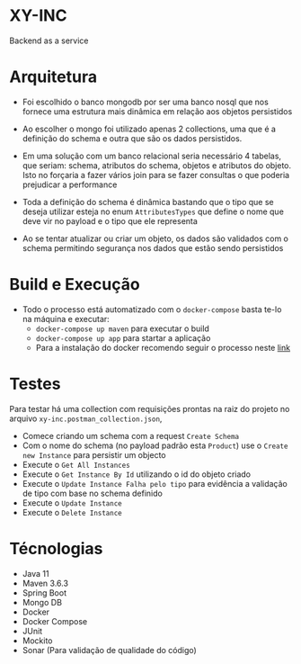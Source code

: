 # XY-INC


Backend as a service


# Arquitetura

 - Foi escolhido o banco mongodb por ser uma banco nosql que nos 
 fornece uma estrutura mais dinâmica em relação aos objetos persistidos
 - Ao escolher o mongo foi utilizado apenas 2 collections, uma 
 que é a definição do schema e outra que são os dados persistidos.
 - Em uma solução com um banco relacional seria necessário 4 tabelas, 
 que seriam: schema, atributos do schema, objetos e atributos do objeto.
 Isto no forçaria a fazer vários join para se fazer consultas o que poderia prejudicar a performance
 
 - Toda a definição do schema é dinâmica bastando que o tipo que se 
 deseja utilizar esteja no enum `AttributesTypes` que define o nome que 
 deve vir no payload e o tipo que ele representa
 
 - Ao se tentar atualizar ou criar um objeto, os dados são validados
 com o schema permitindo segurança nos dados que estão sendo persistidos
 
 
 # Build e Execução
 
  - Todo o processo está automatizado com o `docker-compose` basta te-lo
  na máquina e executar:
    - `docker-compose up maven` para executar o build
    - `docker-compose up app` para startar a aplicação
    - Para a instalação do docker recomendo seguir o processo neste [link](https://docs.docker.com/compose/install/)
    
# Testes
   Para testar há uma collection com requisições prontas na raiz do projeto no arquivo `xy-inc.postman_collection.json`,
   - Comece criando  um schema com a request `Create Schema`
   - Com o nome do schema (no payload padrão esta `Product`) use o `Create new Instance` para persistir um objecto
   - Execute o `Get All Instances`
   - Execute o `Get Instance By Id` utilizando o id do objeto criado
   - Execute o `Update Instance Falha pelo tipo` para evidência a validação de tipo com base no schema definido
   - Execute o `Update Instance`
   - Execute o `Delete Instance`

# Técnologias
  - Java 11
  - Maven 3.6.3
  - Spring Boot
  - Mongo DB
  - Docker
  - Docker Compose
  - JUnit
  - Mockito
  - Sonar (Para validação de qualidade do código)